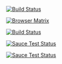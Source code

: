 [![Build Status](https://saucelabs.com/open_sauce/build_status/parora.svg?auth=d217b9fcc474bb973eaef82060f4b852)](https://saucelabs.com/u/parora)

[![Browser Matrix](https://saucelabs.com/open_sauce/build_matrix/parora.svg?auth=d217b9fcc474bb973eaef82060f4b852)](https://saucelabs.com/beta/dashboard/builds)

[![Build Status](https://saucelabs.com/open_sauce/build_status/parora.svg?saucy&auth=d217b9fcc474bb973eaef82060f4b852)](https://saucelabs.com/u/parora)


[![Sauce Test Status](https://saucelabs.com/buildstatus/parora)](https://saucelabs.com/u/parora)

[![Sauce Test Status](https://saucelabs.com/browser-matrix/parora.svg)](https://saucelabs.com/u/parora)
